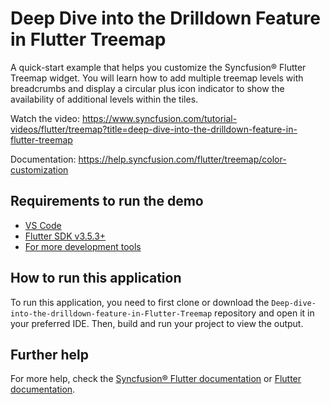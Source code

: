 # Deep Dive into the Drilldown Feature in Flutter Treemap
A quick-start example that helps you customize the Syncfusion® Flutter Treemap widget. You will learn how to add multiple treemap levels with breadcrumbs and display a circular plus icon indicator to show the availability of additional levels within the tiles.

Watch the video: https://www.syncfusion.com/tutorial-videos/flutter/treemap?title=deep-dive-into-the-drilldown-feature-in-flutter-treemap 

Documentation: https://help.syncfusion.com/flutter/treemap/color-customization

## Requirements to run the demo
* [VS Code](https://code.visualstudio.com/download)
* [Flutter SDK v3.5.3+](https://flutter.dev/docs/development/tools/sdk/overview)
* [For more development tools](https://flutter.dev/docs/development/tools/devtools/overview)

## How to run this application
To run this application, you need to first clone or download the `Deep-dive-into-the-drilldown-feature-in-Flutter-Treemap` repository and open it in your preferred IDE. Then, build and run your project to view the output.

## Further help
For more help, check the [Syncfusion® Flutter documentation](https://help.syncfusion.com/flutter/introduction/overview) or
 [Flutter documentation](https://flutter.dev/docs/get-started/install).
